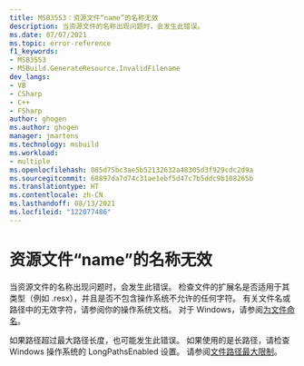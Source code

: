 ```yaml
---
title: MSB3553：资源文件“name”的名称无效
description: 当资源文件的名称出现问题时，会发生此错误。
ms.date: 07/07/2021
ms.topic: error-reference
f1_keywords:
- MSB3553
- MSBuild.GenerateResource.InvalidFilename
dev_langs:
- VB
- CSharp
- C++
- FSharp
author: ghogen
ms.author: ghogen
manager: jmartens
ms.technology: msbuild
ms.workload:
- multiple
ms.openlocfilehash: 085d75bc3ae5b52132632a48305d3f929cdc2d9a
ms.sourcegitcommit: 68897da7d74c31ae1ebf5d47c7b5ddc9b108265b
ms.translationtype: HT
ms.contentlocale: zh-CN
ms.lasthandoff: 08/13/2021
ms.locfileid: "122077486"
---
```

# <a name="resource-file-name-has-an-invalid-name"></a>资源文件“name”的名称无效

当资源文件的名称出现问题时，会发生此错误。 检查文件的扩展名是否适用于其类型（例如 .resx），并且是否不包含操作系统不允许的任何字符。 有关文件名或路径中的无效字符，请参阅你的操作系统文档。 对于 Windows，请参阅[为文件命名](/windows/win32/fileio/naming-a-file#naming-conventions)。

如果路径超过最大路径长度，也可能发生此错误。 如果使用的是长路径，请检查 Windows 操作系统的 LongPathsEnabled 设置。 请参阅[文件路径最大限制](/windows/win32/fileio/maximum-file-path-limitation?tabs=cmd)。
